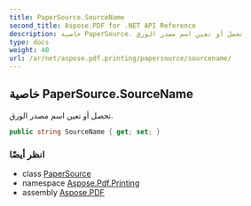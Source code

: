 ```yaml
---
title: PaperSource.SourceName
second_title: Aspose.PDF for .NET API Reference
description: خاصية PaperSource. تحصل أو تعين اسم مصدر الورق
type: docs
weight: 40
url: /ar/net/aspose.pdf.printing/papersource/sourcename/
---
```

## خاصية PaperSource.SourceName

تحصل أو تعين اسم مصدر الورق.

```csharp
public string SourceName { get; set; }
```

### انظر أيضًا

* class [PaperSource](../)
* namespace [Aspose.Pdf.Printing](../../../aspose.pdf.printing/)
* assembly [Aspose.PDF](../../../)